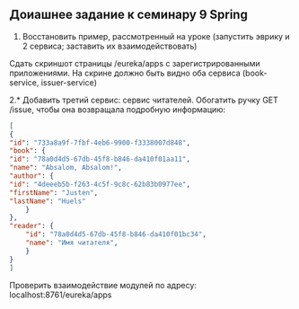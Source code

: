 ## Доиашнее задание к семинару 9 Spring
1. Восстановить пример, рассмотренный на уроке (запустить эврику и 2 сервиса; заставить их взаимодействовать)

Сдать скриншот страницы /eureka/apps с зарегистрированными приложениями.
На скрине должно быть видно оба сервиса (book-service, issuer-service)

2.* Добавить третий сервис: сервис читателей.
Обогатить ручку GET /issue, чтобы она возвращала подробную информацию:
~~~ json
[
{
"id": "733a8a9f-7fbf-4eb6-9900-f3338007d848",
"book": {
"id": "78a0d4d5-67db-45f8-b846-da410f01aa11",
"name": "Absalom, Absalom!",
"author": {
"id": "4deeeb5b-f263-4c5f-9c8c-62b83b0977ee",
"firstName": "Justen",
"lastName": "Huels"
    }
},
"reader": {
    "id": "78a0d4d5-67db-45f8-b846-da410f01bc34",
    "name": "Имя читателя",
    }
}
]
~~~
Проверить взаимодействие модулей по адресу: localhost:8761/eureka/apps